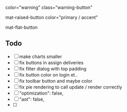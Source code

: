 color="warning"
class="warning-button"

mat-raised-button color="primary / accent"

mat-flat-button

## Todo

- [ ] make charts smaller
- [ ] fix buttons in assign deliveries
- [ ] fix filter dialog with top padding
- [ ] fix button color on login et..
- [ ] fix toolbar button and maybe color
- [ ] fix pie rendering to call update / render correctly
- [ ] "optimization": false,
- [ ] "aot": false,
- [ ]
